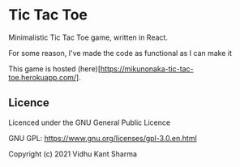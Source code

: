 # Tic Tac Toe

Minimalistic Tic Tac Toe game, written in React.

For some reason, I've made the code as functional as I can make it

This game is hosted (here)[https://mikunonaka-tic-tac-toe.herokuapp.com/].

## Licence

Licenced under the GNU General Public Licence

GNU GPL: https://www.gnu.org/licenses/gpl-3.0.en.html

Copyright (c) 2021 Vidhu Kant Sharma
